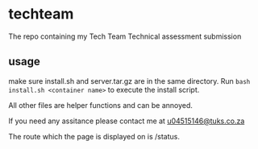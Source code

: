 # techteam
The repo containing my Tech Team Technical assessment submission

## usage
make sure install.sh and server.tar.gz are in the same directory. Run ```bash install.sh <container name>``` to execute the install script.

All other files are helper functions and can be annoyed.

If you need any assitance please contact me at u04515146@tuks.co.za

The route which the page is displayed on is /status.